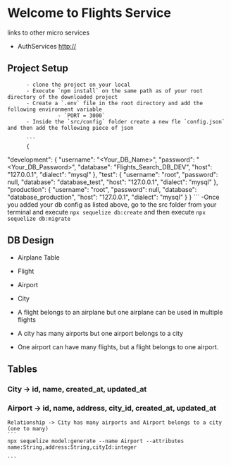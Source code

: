 # Welcome to Flights Service
links to other micro services 
- AuthServices [http://](https://github.com/hussainaabid99/Auth_Service)


## Project Setup
          - clone the project on your local
          - Execute `npm install` on the same path as of your root directory of the downloaded project
          - Create a `.env` file in the root directory and add the following environment variable
                    - `PORT = 3000`
          - Inside the `src/config` folder create a new fle `config.json` and then add the following piece of json

          ```
          {
  "development": {
    "username": "<Your_DB_Name>",
    "password": "<Your_DB_Password>",
    "database": "Flights_Search_DB_DEV",
    "host": "127.0.0.1",
    "dialect": "mysql"
  },
  "test": {
    "username": "root",
    "password": null,
    "database": "database_test",
    "host": "127.0.0.1",
    "dialect": "mysql"
  },
  "production": {
    "username": "root",
    "password": null,
    "database": "database_production",
    "host": "127.0.0.1",
    "dialect": "mysql"
  }
}
          ```
          -Once you added your db config as listed above, go to the src folder from your terminal and execute `npx sequelize db:create`
          and then execute
          `npx sequelize db:migrate`
        
## DB Design
  - Airplane Table
  - Flight
  - Airport
  - City

  - A flight belongs to an airplane but one airplane can be used in multiple flights 
  - A city has many airports but one airport belongs to a city
  - One  airport can have many flights, but a flight belongs to one airport.

  ## Tables

  ### City -> id, name, created_at, updated_at
  ### Airport -> id, name, address, city_id, created_at, updated_at
    Relationship -> City has many airports and Airport belongs to a city (one to many)
    ```
    npx sequelize model:generate --name Airport --attributes name:String,address:String,cityId:integer 
    
    ```
